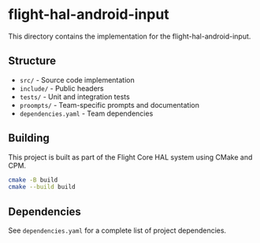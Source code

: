 # flight-hal-android-input

This directory contains the implementation for the flight-hal-android-input.

## Structure

- `src/` - Source code implementation
- `include/` - Public headers
- `tests/` - Unit and integration tests
- `proompts/` - Team-specific prompts and documentation
- `dependencies.yaml` - Team dependencies

## Building

This project is built as part of the Flight Core HAL system using CMake and CPM.

```bash
cmake -B build
cmake --build build
```

## Dependencies

See `dependencies.yaml` for a complete list of project dependencies.
